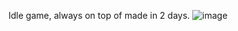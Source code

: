 Idle game, always on top of made in 2 days. 
![image](https://github.com/user-attachments/assets/4cce8b08-7b2a-4de3-8fa9-930c597070a5)
